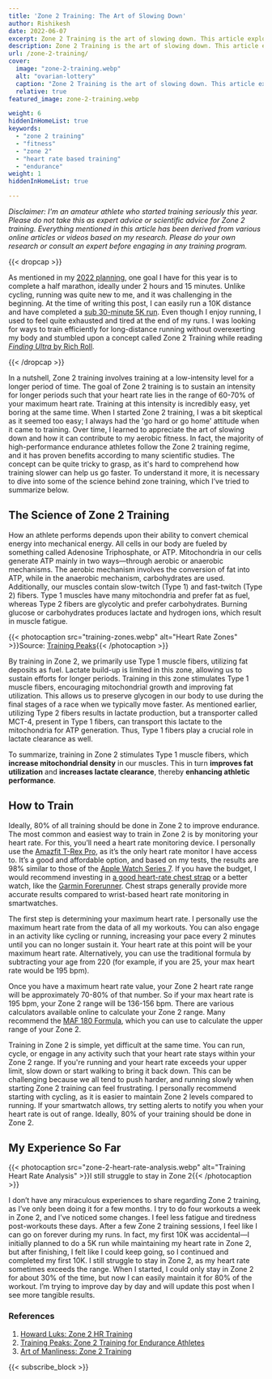```yaml
---
title: 'Zone 2 Training: The Art of Slowing Down'
author: Rishikesh
date: 2022-06-07
excerpt: Zone 2 Training is the art of slowing down. This article explores why and how zone 2 training can make you a better athlete.
description: Zone 2 Training is the art of slowing down. This article explores why and how zone 2 training can make you a better athlete.
url: /zone-2-training/
cover:
  image: "zone-2-training.webp"
  alt: "ovarian-lottery"
  caption: "Zone 2 Training is the art of slowing down. This article explores why and how zone 2 training can make you a better athlete."
  relative: true
featured_image: zone-2-training.webp

weight: 6
hiddenInHomeList: true
keywords:
  - "zone 2 training"
  - "fitness"
  - "zone 2"
  - "heart rate based training"
  - "endurance"
weight: 1
hiddenInHomeList: true

---
```



*Disclaimer: I'm an amateur athlete who started training seriously this year. Please do not take this as expert advice or scientific advice for Zone 2 training. Everything mentioned in this article has been derived from various online articles or videos based on my research. Please do your own research or consult an expert before engaging in any training program.*

{{< dropcap >}}

As mentioned in my [2022 planning](https://rishikeshs.com/2022-planning/), one goal I have for this year is to complete a half marathon, ideally under 2 hours and 15 minutes. Unlike cycling, running was quite new to me, and it was challenging in the beginning. At the time of writing this post, I can easily run a 10K distance and have completed a [sub 30-minute 5K run](https://www.strava.com/activities/6845828156). Even though I enjoy running, I used to feel quite exhausted and tired at the end of my runs. I was looking for ways to train efficiently for long-distance running without overexerting my body and stumbled upon a concept called Zone 2 Training while reading [*Finding Ultra* by Rich Roll](https://geni.us/rsh-finding-ultra).

{{< /dropcap >}}

In a nutshell, Zone 2 training involves training at a low-intensity level for a longer period of time. The goal of Zone 2 training is to sustain an intensity for longer periods such that your heart rate lies in the range of 60-70% of your maximum heart rate. Training at this intensity is incredibly easy, yet boring at the same time. When I started Zone 2 training, I was a bit skeptical as it seemed too easy; I always had the 'go hard or go home' attitude when it came to training. Over time, I learned to appreciate the art of slowing down and how it can contribute to my aerobic fitness. In fact, the majority of high-performance endurance athletes follow the Zone 2 training regime, and it has proven benefits according to many scientific studies. The concept can be quite tricky to grasp, as it's hard to comprehend how training slower can help us go faster. To understand it more, it is necessary to dive into some of the science behind zone training, which I’ve tried to summarize below.

## The Science of Zone 2 Training

How an athlete performs depends upon their ability to convert chemical energy into mechanical energy. All cells in our body are fueled by something called Adenosine Triphosphate, or ATP. Mitochondria in our cells generate ATP mainly in two ways—through aerobic or anaerobic mechanisms. The aerobic mechanism involves the conversion of fat into ATP, while in the anaerobic mechanism, carbohydrates are used. Additionally, our muscles contain slow-twitch (Type 1) and fast-twitch (Type 2) fibers. Type 1 muscles have many mitochondria and prefer fat as fuel, whereas Type 2 fibers are glycolytic and prefer carbohydrates. Burning glucose or carbohydrates produces lactate and hydrogen ions, which result in muscle fatigue.


{{< photocaption src="training-zones.webp" alt="Heart Rate Zones" >}}Source: [Training Peaks](https://www.trainingpeaks.com/blog/zone-2-training-for-endurance-athletes/){{< /photocaption >}}



By training in Zone 2, we primarily use Type 1 muscle fibers, utilizing fat deposits as fuel. Lactate build-up is limited in this zone, allowing us to sustain efforts for longer periods. Training in this zone stimulates Type 1 muscle fibers, encouraging mitochondrial growth and improving fat utilization. This allows us to preserve glycogen in our body to use during the final stages of a race when we typically move faster. As mentioned earlier, utilizing Type 2 fibers results in lactate production, but a transporter called MCT-4, present in Type 1 fibers, can transport this lactate to the mitochondria for ATP generation. Thus, Type 1 fibers play a crucial role in lactate clearance as well.

To summarize, training in Zone 2 stimulates Type 1 muscle fibers, which **increase mitochondrial density** in our muscles. This in turn **improves fat utilization** and **increases lactate clearance**, thereby **enhancing athletic performance**.



## How to Train

Ideally, 80% of all training should be done in Zone 2 to improve endurance. The most common and easiest way to train in Zone 2 is by monitoring your heart rate. For this, you’ll need a heart rate monitoring device. I personally use the [Amazfit T-Rex Pro](https://geni.us/rsh-trex-pro), as it’s the only heart rate monitor I have access to. It’s a good and affordable option, and based on my tests, the results are 98% similar to those of the [Apple Watch Series 7](https://geni.us/rsh-apple-watch7). If you have the budget, I would recommend investing in [a good heart-rate chest strap](https://geni.us/rsh-garmin-hrm) or a better watch, like the [Garmin Forerunner](https://geni.us/rsh-forerunner-945). Chest straps generally provide more accurate results compared to wrist-based heart rate monitoring in smartwatches.

The first step is determining your maximum heart rate. I personally use the maximum heart rate from the data of all my workouts. You can also engage in an activity like cycling or running, increasing your pace every 2 minutes until you can no longer sustain it. Your heart rate at this point will be your maximum heart rate. Alternatively, you can use the traditional formula by subtracting your age from 220 (for example, if you are 25, your max heart rate would be 195 bpm).

Once you have a maximum heart rate value, your Zone 2 heart rate range will be approximately 70-80% of that number. So if your max heart rate is 195 bpm, your Zone 2 range will be 136-156 bpm. There are various calculators available online to calculate your Zone 2 range. Many recommend the [MAF 180 Formula](https://philmaffetone.com/180-formula/), which you can use to calculate the upper range of your Zone 2.

Training in Zone 2 is simple, yet difficult at the same time. You can run, cycle, or engage in any activity such that your heart rate stays within your Zone 2 range. If you're running and your heart rate exceeds your upper limit, slow down or start walking to bring it back down. This can be challenging because we all tend to push harder, and running slowly when starting Zone 2 training can feel frustrating. I personally recommend starting with cycling, as it is easier to maintain Zone 2 levels compared to running. If your smartwatch allows, try setting alerts to notify you when your heart rate is out of range. Ideally, 80% of your training should be done in Zone 2.

## My Experience So Far

{{< photocaption src="zone-2-heart-rate-analysis.webp" alt="Training Heart Rate Analysis" >}}I still struggle to stay in Zone 2{{< /photocaption >}}



I don’t have any miraculous experiences to share regarding Zone 2 training, as I’ve only been doing it for a few months. I try to do four workouts a week in Zone 2, and I’ve noticed some changes. I feel less fatigue and tiredness post-workouts these days. After a few Zone 2 training sessions, I feel like I can go on forever during my runs. In fact, my first 10K was accidental—I initially planned to do a 5K run while maintaining my heart rate in Zone 2, but after finishing, I felt like I could keep going, so I continued and completed my first 10K. I still struggle to stay in Zone 2, as my heart rate sometimes exceeds the range. When I started, I could only stay in Zone 2 for about 30% of the time, but now I can easily maintain it for 80% of the workout. I’m trying to improve day by day and will update this post when I see more tangible results.



### References
1. [Howard Luks: Zone 2 HR Training](https://www.howardluksmd.com/zone-2-hr-training-live-longer-less-injury/)
2. [Training Peaks: Zone 2 Training for Endurance Athletes](https://www.trainingpeaks.com/blog/zone-2-training-for-endurance-athletes/)
3. [Art of Manliness: Zone 2 Training](https://www.artofmanliness.com/health-fitness/fitness/zone-2-training/)

{{< subscribe_block >}}
